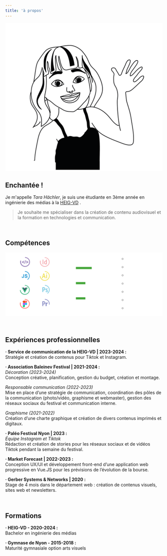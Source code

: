 ```yaml
---
title: 'à propos'
---
```

<div class="about-picture">

![Graphisme](/images/emoji-round.png)
</div>

## Enchantée !

Je m'appelle _Tara Hächler_, je suis une étudiante en 3ème année en ingénierie des 
médias à la 
<a href="https://heig-vd.ch/" target="_blank">HEIG-VD</a> .

> Je souhaite me spécialiser dans la création de
> contenu audiovisuel et la formation en technologies et communication.

<br>

## Compétences
<div id="competences">

![Competences](/images/competences.png)
</div>

<br>

<div class="section-jaune">

## Expériences professionnelles

**· Service de communication de la HEIG-VD | 2023-2024 :** <br> Stratégie et création de contenus pour Tiktok et Instagram.

**· Association Baleinev Festival | 2021-2024 :** <br>
*Décoration (2023-2024)*
<br>Conception créative, planification, gestion du budget, création et montage.

*Responsable communication (2022-2023)*
<br>Mise en place d’une stratégie de communication, coordination des pôles de la communication (photo/vidéo, graphisme et webmaster), gestion des réseaux sociaux du festival et communication interne.

*Graphisme (2021-2022)*
<br>Création d’une charte graphique et création de divers contenus imprimés et digitaux.

**· Paléo Festival Nyon | 2023 :** <br> *Équipe Instagram et Tiktok*
<br>Rédaction et création de stories pour les réseaux sociaux et de vidéos Tiktok pendant la semaine du festival. 

**· Market Forecast | 2022-2023 :** <br>
Conception UX/UI et développement front-end d’une application web progressive en Vue.JS pour les prévisions de l’évolution de la bourse.

**· Gerber Systems & Networks | 2020 :** <br>
Stage de 4 mois dans le département web : création de contenus visuels, sites web et newsletters.

</div>
<br>

## Formations

**· HEIG-VD - 2020-2024 :** <br>
Bachelor en ingénierie des médias

**· Gymnase de Nyon - 2015-2018 :** <br>
Maturité gymnasiale option arts visuels